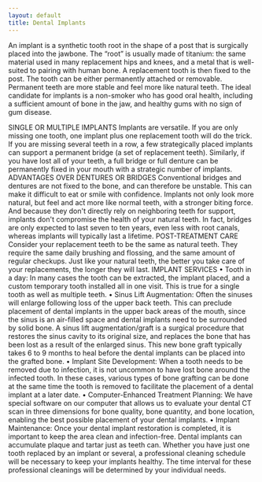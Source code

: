 ```yaml
---
layout: default
title: Dental Implants
---
```


An implant is a synthetic tooth root in the shape of a post that is surgically placed into the jawbone. The “root” is usually made of titanium: the same material used in many replacement hips and knees, and a metal that is well-suited to pairing with human bone. A replacement tooth is then fixed to the post. The tooth can be either permanently attached or removable. Permanent teeth are more stable and feel more like natural teeth.
The ideal candidate for implants is a non-smoker who has good oral health, including a sufficient amount of bone in the jaw, and healthy gums with no sign of gum disease.

SINGLE OR MULTIPLE IMPLANTS
Implants are versatile. If you are only missing one tooth, one implant plus one replacement tooth will do the trick. If you are missing several teeth in a row, a few strategically placed implants can support a permanent bridge (a set of replacement teeth). Similarly, if you have lost all of your teeth, a full bridge or full denture can be permanently fixed in your mouth with a strategic number of implants.
ADVANTAGES OVER DENTURES OR BRIDGES
Conventional bridges and dentures are not fixed to the bone, and can therefore be unstable. This can make it difficult to eat or smile with confidence. Implants not only look more natural, but feel and act more like normal teeth, with a stronger biting force. And because they don't directly rely on neighboring teeth for support, implants don't compromise the health of your natural teeth. In fact, bridges are only expected to last seven to ten years, even less with root canals, whereas implants will typically last a lifetime.
POST-TREATMENT CARE
Consider your replacement teeth to be the same as natural teeth. They require the same daily brushing and flossing, and the same amount of regular checkups. Just like your natural teeth, the better you take care of your replacements, the longer they will last.
IMPLANT SERVICES
•	Tooth in a day:  In many cases the tooth can be extracted, the implant placed, and a custom temporary tooth installed all in one visit.  This is true for a single tooth as well as multiple teeth.
•	Sinus Lift Augmentation: Often the sinuses will enlarge following loss of the upper back teeth. This can preclude placement of dental implants in the upper back areas of the mouth, since the sinus is an air-filled space and dental implants need to be surrounded by solid bone. A sinus lift augmentation/graft is a surgical procedure that restores the sinus cavity to its original size, and replaces the bone that has been lost as a result of the enlarged sinus. This new bone graft typically takes 6 to 9 months to heal before the dental implants can be placed into the grafted bone.
•	Implant Site Development: When a tooth needs to be removed due to infection, it is not uncommon to have lost bone around the infected tooth. In these cases, various types of bone grafting can be done at the same time the tooth is removed to facilitate the placement of a dental implant at a later date.
•	Computer-Enhanced Treatment Planning: We have special software on our computer that allows us to evaluate your dental CT scan in three dimensions for bone quality, bone quantity, and bone location, enabling the best possible placement of your dental implants.
•	Implant Maintenance: Once your dental implant restoration is completed, it is important to keep the area clean and infection-free. Dental implants can accumulate plaque and tartar just as teeth can. Whether you have just one tooth replaced by an implant or several, a professional cleaning schedule will be necessary to keep your implants healthy. The time interval for these professional cleanings will be determined by your individual needs.


